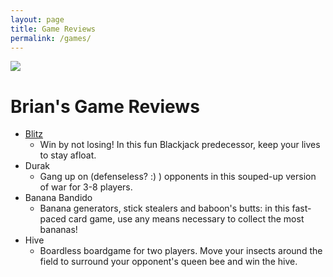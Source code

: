 ```yaml
---
layout: page
title: Game Reviews
permalink: /games/
---
```


<a href="https://boardgamegeek.com/user/Brianingermany"><img src="https://boardgamegeek.com/jswidget.php?username=Brianingermany&numitems=6&header=1&text=none&images=medium&show=random&imagesonly=1&imagepos=right&inline=1&domains%5B%5D=boardgame&imagewidget=1" border="0"/></a>
# Brian's Game Reviews

- [Blitz](https://thejunkyard.cc/2022/10/09/blitz_cardgame.html)
  - Win by not losing! In this fun Blackjack predecessor, keep your lives to stay afloat.  
- Durak
  - Gang up on (defenseless? :) ) opponents in this souped-up version of war for 3-8 players.
- Banana Bandido
  - Banana generators, stick stealers and baboon's butts: in this fast-paced card game, use any means necessary to collect the most bananas!
- Hive
  - Boardless boardgame for two players. Move your insects around the field to surround your opponent's queen bee and win the hive.